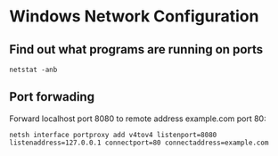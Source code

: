 # Windows Network Configuration

## Find out what programs are running on ports

    netstat -anb

## Port forwading

Forward localhost port 8080 to remote address example.com port 80:

    netsh interface portproxy add v4tov4 listenport=8080 listenaddress=127.0.0.1 connectport=80 connectaddress=example.com
    
